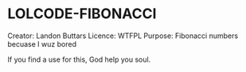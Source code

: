 # LOLCODE-FIBONACCI

Creator: Landon Buttars
Licence: WTFPL
Purpose: Fibonacci numbers becuase I wuz bored

If you find a use for this, God help you soul.